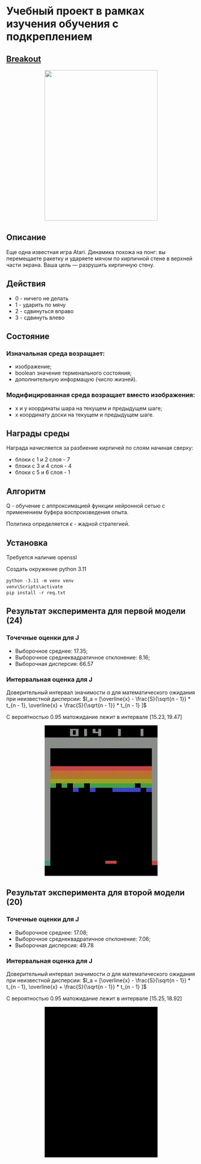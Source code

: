 # Учебный проект в рамках изучения обучения с подкреплением 


## [Breakout](https://www.gymlibrary.dev/environments/atari/breakout/)



<p align="center">
<img src="https://www.gymlibrary.dev/_images/breakout.gif" width="300" height="400" p>

## Описание

Еще одна известная игра Atari. Динамика похожа на понг: вы перемещаете ракетку и ударяете мячом по кирпичной стене в верхней части экрана. Ваша цель — разрушить кирпичную стену.

## Действия

- 0 - ничего не делать
- 1 - ударить по мячу
- 2 - сдвинуться вправо
- 3 - сдвинуть влево

## Состояние 


### Изначальная среда возращает:
- изображение;
- boolean значение терменального состояния;
- дополнительную информацую (число жизней).

### Модифицированная среда возращает вместо изображения:
- x и y координаты шара на текущем и предыдущем шаге;
- x координату доски на текущем и предыдущем шаге.

## Награды среды
Награда начисляется за разбиение кирпичей по слоям начиная сверху:
- блоки с 1 и 2 слоя - 7
- блоки с 3 и 4 слоя - 4
- блоки с 5 и 6 слоя - 1

## Алгоритм

Q - обучение с аппроксимацией функции нейронной сетью с применением буфера воспроизведения опыта.

Политика определяется $\epsilon$ - жадной стратегией. 

## Установка

Требуется наличие openssl

Создать окружение python 3.11
```
python -3.11 -m venv venv
venv\Scripts\activate
pip install -r req.txt
```

## Результат эксперимента для первой модели (24)

### Точечные оценки для J
 - Выборочное среднее: $17.35$;
 - Выборочное среднеквадратичное отклонение: $8.16$;
 - Выборочная дисперсия: $66.57$

### Интервальная оценка для J 

Доверительный интервал значимости $\alpha$ для математического ожидания при неизвестной дисперсии:
$I_a = [\overline{x} - \frac{S}{\sqrt{n - 1}} * t_{n - 1}, \overline{x} + \frac{S}{\sqrt{n - 1}} * t_{n - 1} ]$

С вероятностью $0.95$ матожидание лежит в интервале $[ 15.23, 19.47]$

<p align="center">
<img src="content/output_24.gif" width="300" height="400" p>


## Результат эксперимента для второй модели (20)

### Точечные оценки для J
 - Выборочное среднее: $17.08$;
 - Выборочное среднеквадратичное отклонение: $7.06$;
 - Выборочная дисперсия: $49.78$

### Интервальная оценка для J 

Доверительный интервал значимости $\alpha$ для математического ожидания при неизвестной дисперсии:
$I_a = [\overline{x} - \frac{S}{\sqrt{n - 1}} * t_{n - 1}, \overline{x} + \frac{S}{\sqrt{n - 1}} * t_{n - 1} ]$

С вероятностью $0.95$ матожидание лежит в интервале $[ 15.25, 18.92]$

<p align="center">
<img src="content/output_20.gif" width="300" height="400" p>
